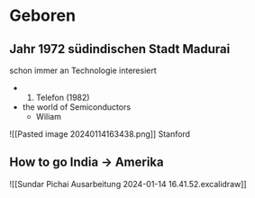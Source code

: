 # Geboren
Jahr 1972
südindischen Stadt Madurai
---
schon immer an Technologie interesiert
- 1. Telefon (1982)
- the world of Semiconductors
	- Wiliam 

![[Pasted image 20240114163438.png]]
Stanford

## How to go India -> Amerika

![[Sundar Pichai Ausarbeitung 2024-01-14 16.41.52.excalidraw]]


